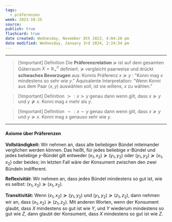 ```yaml
---
tags:
  - präferenzen
week: 2023-10-25
source: 
publish: true
flashcard: true
date created: Wednesday, November 8th 2023, 4:04:26 pm
date modified: Wednesday, January 3rd 2024, 2:24:34 pm
---
```

***

> [!important] Definition
> Die **Präferenzrelation** $\succeq$ ist auf dem gesamten Güterraum $X=\mathbb{R}_{+}^n$ definiert.
> $\succeq$ vergleicht paarweise und drückt **schwaches Bevorzugen** aus: Konnis Präferenz $x \succeq y$ : "Konni mag $x$ mindestens so sehr wie $y$."
> Äquivalente Interpretation: "Wenn Konni aus dem Paar $(x, y)$ auswählen soll, ist sie willens, $x$ zu wählen."

> [!important] Definition
> $\succ: x \succ y$ genau dann wenn gilt, dass $x \succeq y$ und $y \nsucceq x$. Konni mag $x$ mehr als $y$.

> [!important] Definition
> $\sim: x \sim y$ genau dann wenn gilt, dass $x \succeq y$ und $y \succeq x$. Konni mag $x$ genauso sehr wie $y$.

***
#### Axiome über Präferenzen

**Vollständigkeit:**
Wir nehmen an, dass alle beliebigen Bündel miteinander verglichen werden können. Das heißt, für jedes beliebige $x$-Bündel und jedes beliebige $y$-Bündel gilt entweder $\left(x_1, x_2\right) \succeq\left(y_1, y_2\right)$ oder $\left(y_1, y_2\right) \succeq\left(x_1, x_2\right)$ oder beides; im letzten Fall wäre der Konsument zwischen den zwei Bündeln indifferent.

**Reflexivität:**
Wir nehmen an, dass jedes Bündel mindestens so gut ist, wie es selbst: $\left(x_1, x_2\right) \succeq\left(x_1, x_2\right)$.

**Transitivität:**
Wenn $\left(x_1, x_2\right) \succeq\left(y_1, y_2\right)$ und $\left(y_1, y_2\right) \succeq\left(z_1, z_2\right)$, dann nehmen wir an, dass $\left(x_1, x_2\right) \succeq \left(z_1, z_2\right)$. Mit anderen Worten, wenn der Konsument glaubt, dass $X$ mindestens so gut ist wie $Y$, und $Y$ wiederum mindestens so gut wie $Z$, dann glaubt der Konsument, dass $X$ mindestens so gut ist wie $Z$.